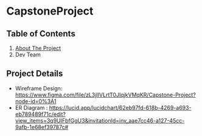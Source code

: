 # CapstoneProject

## Table of Contents 
1. [About The Project](#Project-Details)
2. Dev Team

## Project Details
- Wireframe Design: https://www.figma.com/file/zL3jIIVLrtT0JIqjkVMqKR/Capstone-Project?node-id=0%3A1
- ER Diagram : https://lucid.app/lucidchart/62eb97fd-618b-4269-a693-eb789489f71c/edit?view_items=3q9UIFbfGgU3&invitationId=inv_aae7cc46-a127-45cc-9afb-1e68ef39787c#
